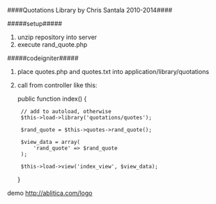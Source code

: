 ####Quotations Library by Chris Santala 2010-2014####

#####setup#####
1. unzip repository into server
2. execute rand_quote.php

#####codeigniter#####
1. place quotes.php and quotes.txt into application/library/quotations  
2. call from controller like this:  

	public function index() {

		// add to autoload, otherwise
		$this->load->library('quotations/quotes');

		$rand_quote = $this->quotes->rand_quote();

		$view_data = array(
			'rand_quote' => $rand_quote
		);

		$this->load->view('index_view', $view_data);
	}

demo
http://ablitica.com/logo
